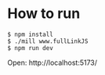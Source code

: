 # How to run

```
$ npm install
$ ./mill www.fullLinkJS
$ npm run dev
```

Open: http://localhost:5173/